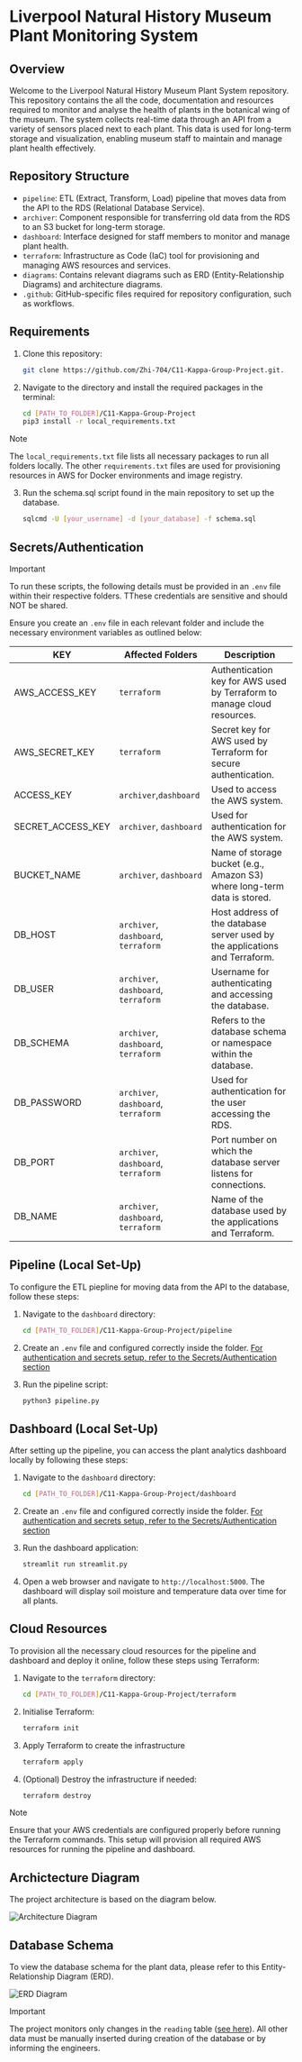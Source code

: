 # Liverpool Natural History Museum Plant Monitoring System

## Overview

Welcome to the Liverpool Natural History Museum Plant System repository. This repository contains the all the code, documentation and resources required to monitor and analyse the health of plants in the botanical wing of the museum. The system collects real-time data through an API from a variety of sensors placed next to each plant. This data is used for long-term storage and visualization, enabling museum staff to maintain and manage plant health effectively.

## Repository Structure

- `pipeline`: ETL (Extract, Transform, Load) pipeline that moves data from the API to the RDS (Relational Database Service).
- `archiver`: Component responsible for transferring old data from the RDS to an S3 bucket for long-term storage.
- `dashboard`: Interface designed for staff members to monitor and manage plant health.
- `terraform`: Infrastructure as Code (IaC) tool for provisioning and managing AWS resources and services.
- `diagrams`: Contains relevant diagrams such as ERD (Entity-Relationship Diagrams) and architecture diagrams.
- `.github`: GitHub-specific files required for repository configuration, such as workflows.

## Requirements

1. Clone this repository:
    ```sh
    git clone https://github.com/Zhi-704/C11-Kappa-Group-Project.git.
    ```

2. Navigate to the directory and install the required packages in the terminal:
    ```sh
    cd [PATH_TO_FOLDER]/C11-Kappa-Group-Project
    pip3 install -r local_requirements.txt
    ```

> [!NOTE]  
The `local_requirements.txt` file lists all necessary packages to run all folders locally. The other `requirements.txt` files are used for provisioning resources in AWS for Docker environments and image registry.

3. Run the schema.sql script found in the main repository to set up the database.
    ```sh
    sqlcmd -U [your_username] -d [your_database] -f schema.sql
    ```

## Secrets/Authentication

> [!IMPORTANT]  
> To run these scripts, the following details must be provided in an `.env` file within their respective folders. TThese credentials are sensitive and should NOT be shared.

Ensure you create an `.env` file in each relevant folder and include the necessary environment variables as outlined below:

| KEY | Affected Folders | Description |
| -------- | --------| --------|
|AWS_ACCESS_KEY|`terraform`| Authentication key for AWS used by Terraform to manage cloud resources.
|AWS_SECRET_KEY|`terraform`| Secret key for AWS used by Terraform for secure authentication.
|ACCESS_KEY|`archiver`,`dashboard`| Used to access the AWS system.
|SECRET_ACCESS_KEY|`archiver`, `dashboard`| Used for authentication for the AWS system.
|BUCKET_NAME|`archiver`, `dashboard`| Name of storage bucket (e.g., Amazon S3) where long-term data is stored.
|DB_HOST|`archiver`, `dashboard`, `terraform`| Host address of the database server used by the applications and Terraform.
|DB_USER|`archiver`, `dashboard`, `terraform`| Username for authenticating and accessing the database.
|DB_SCHEMA|`archiver`, `dashboard`, `terraform`| Refers to the database schema or namespace within the database.
|DB_PASSWORD|`archiver`, `dashboard`, `terraform`| Used for authentication for the user accessing the RDS.
|DB_PORT|`archiver`, `dashboard`, `terraform`| Port number on which the database server listens for connections.
|DB_NAME|`archiver`, `dashboard`, `terraform`| Name of the database used by the applications and Terraform.

## Pipeline (Local Set-Up)

To configure the ETL piepline for moving data from the API to the database, follow these steps:

1. Navigate to the `dashboard` directory:
    ```sh
    cd [PATH_TO_FOLDER]/C11-Kappa-Group-Project/pipeline
    ```

2. Create an `.env` file and configured correctly inside the folder. [For authentication and secrets setup, refer to the Secrets/Authentication section](#secretsauthentication)

3. Run the pipeline script:
    ```sh
    python3 pipeline.py
    ```


## Dashboard (Local Set-Up)

After setting up the pipeline, you can access the plant analytics dashboard locally by following these steps:

1. Navigate to the `dashboard` directory:
    ```sh
    cd [PATH_TO_FOLDER]/C11-Kappa-Group-Project/dashboard
    ```

2. Create an `.env` file and configured correctly inside the folder. [For authentication and secrets setup, refer to the Secrets/Authentication section](#secretsauthentication)

3. Run the dashboard application:
    ```sh
    streamlit run streamlit.py
    ```

4. Open a web browser and navigate to `http://localhost:5000`. The dashboard will display soil moisture and temperature data over time for all plants.

## Cloud Resources

To provision all the necessary cloud resources for the pipeline and dashboard and deploy it online, follow these steps using Terraform:

1. Navigate to the `terraform` directory:
    ```sh
    cd [PATH_TO_FOLDER]/C11-Kappa-Group-Project/terraform
    ```
2. Initialise Terraform:
    ```sh
    terraform init
    ```
3. Apply Terraform to create the infrastructure
    ```sh
    terraform apply
    ```

4. (Optional) Destroy the infrastructure if needed:
    ```sh
    terraform destroy
    ```

> [!NOTE]  
> Ensure that your AWS credentials are configured properly before running the Terraform commands. This setup will provision all required AWS resources for running the pipeline and dashboard.

## Archictecture Diagram

The project architecture is based on the diagram below.

![Architecture Diagram](https://github.com/Zhi-704/C11-Kappa-Group-Project/raw/main/diagrams/Architecture_Diagram.png)


## Database Schema

To view the database schema for the plant data, please refer to this Entity-Relationship Diagram (ERD). 


<a id="erd-diagram"></a>
![ERD Diagram](https://github.com/Zhi-704/C11-Kappa-Group-Project/blob/main/diagrams/ERD_diagram.png)


> [!IMPORTANT]  
> The project monitors only changes in the `reading` table ([see here](#erd-diagram)). All other data must be manually inserted during creation of the database or by informing the engineers.


